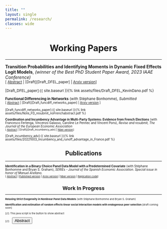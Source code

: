 ```yaml
---
title: ""
layout: single
permalink: /research/
classes: wide
---
```


# <center> Working Papers  </center>
- - -

**Transition Probabilities and Identifying Moments in Dynamic Fixed Effects Logit Models**, *(winner of the Best PhD Student Paper Award, 2023 IAAE Conference)* <br />
<small>[ <a href="#/" onclick="visib('DFEL')">Abstract</a> | [Draft][Draft_DFEL_paper] | [Arxiv version][Arxiv_DFEL_paper]] 


<div id="DFEL" style="display: none; text-align: justify; line-height: 1.2" ><small>
This paper deals with estimation of dynamic discrete choice models. Specifically, we introduce an algebraic approach to derive identifying moments in dynamic logit models with strictly exogenous regressors and additive fixed effects.  It is based upon two common features in this class of models. First, many (individual-specific) transition probabilities can be expressed as conditional expectations of functions of the data and common parameters given the initial condition, the regressors and the fixed effects. We call such functions transition functions.  Second, after enough time periods, multiple transition functions map to the same transition probabilities. This  motivates a differencing strategy leveraging the multiplicity of transition functions to produce valid moment conditions in panels of adequate length. We detail the construction of identifying moments in scalar models of arbitrary lag order as well as first-order panel vector autoregressions and dynamic multinomial logit models. A simulation study illustrates the small sample performance of GMM estimators based on our methodology.
</small><br><br/></div>

[Draft_DFEL_paper]:{{ site.baseurl }}{% link assets/files/Draft_DFEL_KevinDano.pdf %}

[Arxiv_DFEL_paper]: http://arxiv.org/abs/2303.00083

**Functional Differencing in Networks** (with Stéphane Bonhomme), *Submitted* <br />
<small>[ <a href="#/" onclick="visib('funcdiff_networks')">Abstract</a> | [Draft][Draft_funcdiff_networks_paper] | [Arxiv version][Arxiv_funcdiff_networks_paper] ] 

<div id="funcdiff_networks" style="display: none; text-align: justify; line-height: 1.2" ><small>
Economic interactions often occur in networks where heterogeneous agents (such as workers or firms) sort and produce. However, most existing estimation approaches either require the network to be dense, which is at odds with many empirical networks, or they require restricting the form of heterogeneity and the network formation process. We show how the functional differencing approach introduced by Bonhomme (2012) in the context of panel data, can be applied in network settings to derive moment restrictions on model parameters and average effects. Those restrictions are valid irrespective of the form of heterogeneity, and they hold in both dense and sparse networks. We illustrate the analysis with linear and nonlinear models of matched employer-employee data, in the spirit of the model introduced by Abowd, Kramarz, and Margolis (1999).
</small><br><br/></div>

[Draft_funcdiff_networks_paper]:{{ site.baseurl }}{% link assets/files/Note_FD_resubmit_noFrenchabstract.pdf %}

[Arxiv_funcdiff_networks_paper]: https://arxiv.org/abs/2307.11484


**Coordination and Incumbency Advantage in Multi-Party Systems: Evidence from French Elections** (with Francesco Ferlenga, Vincenzo Galasso, Caroline Le Pennec and Vincent Pons), *Revise and resubmit, The Journal of the European Economic Association* <br />
<small>[ <a href="#/" onclick="visib('incumbency')">Abstract</a>  | [Draft][Draft_incumbency_adv] | [Nber version][Nber_incumbency_adv]] </small>


<div id="incumbency" style="display: none; text-align: justify; line-height: 1.2" ><small>
In theory, free and fair elections can improve the selection of politicians and incentivize them to exert effort. In practice, incumbency advantage and coordination issues may lead to the (re)election of bad politicians. We ask whether these two forces compound each other. Using an RDD in French two-round local and parliamentary elections, we find that winning an election increases candidates' chances to win the next election by 25.1 percentage points. Close winners are more likely to run again and more likely to win, conditional on running, than close losers. Incumbents run a more personalized campaign communication and face fewer ideologically close competitors, indicating that parties on the winning side coordinate more effectively than the losing side. A complementary RDD reveals that candidates who marginally qualify for the runoff also rally voters, but without affecting the number of competitors on their side. We conclude that party coordination and voters rallying candidates who won or gained visibility in an election both contribute to their success in future races, absent any actual difference in quality with candidates on the losing side.
</small><br><br/></div>

[Draft_incumbency_adv]:{{ site.baseurl }}{% link assets/files/20221003_Incumbency_and_runoff_advantage_in_France.pdf %}

[Nber_incumbency_adv]: https://www.nber.org/papers/w30541


# <center> Publications  </center>
- - -

**Identification in a Binary Choice Panel Data Model with a Predetermined Covariate** (with Stéphane Bonhomme and Bryan S. Graham), *SERIEs - Journal of the Spanish Economic Association. Special issue in honor of Manuel Arellano.* <br />
<small>[ <a href="#/" onclick="visib('series')">Abstract</a> | [Published version][Published_paper] | [Arxiv version][Arxiv_series_paper] | [Nber version][Nber_series_paper] | [Replication code][replication_julia]] 

<div id="series" style="display: none; text-align: justify; line-height: 1.2" ><small>
We study identification in a binary choice panel data model with a single predetermined binary covariate (i.e., a covariate sequentially exogenous conditional on lagged outcomes and covariates). The choice model is indexed by a scalar parameter, whereas the distribution of unit-specific heterogeneity, as well as the feedback process that maps lagged outcomes into future covariate realizations, are left unrestricted. We provide a simple condition under which the model parameter is never point-identified, no matter the number of time periods available. At the same time, we show in simulations that its identified set can remain informative suggesting that meaningful learning is possible even in short panels with feedback.
</small><br><br/></div>

[Published_paper]: https://link.springer.com/article/10.1007/s13209-023-00290-2

[Arxiv_series_paper]:  https://arxiv.org/abs/2301.05733

[Nber_series_paper]: https://www.nber.org/papers/w31027

[replication_julia]: https://github.com/kevindano/Bonhomme-Dano-Graham-SERIES


# <center> Work In Progress  </center>
- - -

**Relaxing Strict Exogeneity in Nonlinear Panel Data Models** (with Stéphane Bonhomme and Bryan S. Graham)

**Identification and estimation of random effects linear social interaction models with endogenous peer selection**  [draft coming soon]



[//]: This java script is the button to show abstract
 <script>
  function visib(id) {
   var x = document.getElementById(id);
   if (x.style.display === "block") {
     x.style.display = "none";
   } else {
     x.style.display = "block";
   }
 }
 </script>

 [//]:&emsp;<button onclick="visib('polariz')" class="btn btn--inverse btn--small">Abstract</button>
 
